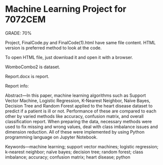 # Machine Learning Project for 7072CEM
GRADE: 70%

Project, FinalCode.py and FinalCode(1).html have same file content. HTML version is preferred method to look at the code.

To open HTML file, just download it and open it with a browser.

WomboCombo2 is dataset.

Report.docx is report.

Report info:

Abstract—In this paper, machine learning algorithms such as Support Vector Machine, Logistic Regression, K-Nearest Neighbor, Naïve Bayes, Decision Tree and Random Forest applied to the heart disease dataset to predict if a patient is ill or not. Performance of these are compared to each other by varied methods like accuracy, confusion matrix, and overall classification report. When preparing the data, necessary methods were used to fix missing and wrong values, deal with class imbalance issues and dimension reduction. All of these were implemented by using Python programming language on Jupyter Notebook.

Keywords—machine learning; support vector machines; logistic regression; k-nearest neighbor; naïve bayes; decision tree; random forest; class imbalance; accuracy; confusion matrix; heart disease; python


